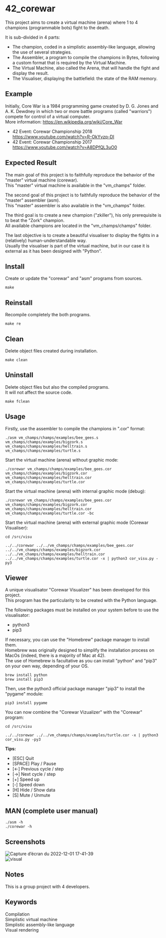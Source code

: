 # 42_corewar
This project aims to create a virtual machine (arena) where 1 to 4 champions (programmable bots) fight to the death.  

It is sub-divided in 4 parts:
- The champion, coded in a simplistic assembly-like language, allowing the use of several strategies.
- The Assembler, a program to compile the champions in Bytes, following a custom format that is required by the Virtual Machine.
- The Virtual Machine, also called the Arena, that will handle the fight and display the result.
- The Visualiser, displaying the battlefield: the state of the RAM memory.

## Example
Initially, Core War is a 1984 programming game created by D. G. Jones and A. K. Dewdney in which two or more battle programs (called "warriors") compete for control of a virtual computer.  
More information: https://en.wikipedia.org/wiki/Core_War

- 42 Event: Corewar Championship 2018 https://www.youtube.com/watch?v=R-OkYyzp-DI
- 42 Event: Corewar Championship 2017 https://www.youtube.com/watch?v=A8DPfQL3uO0

## Expected Result
The main goal of this project is to faithfully reproduce the behavior of the "master" virtual machine (corewar).  
This "master" virtual machine is available in the "vm_champs" folder.  

The second goal of this project is to faithfully reproduce the behavior of the "master" assembler (asm).  
This "master" assembler is also available in the "vm_champs" folder.  

The third goal is to create a new champion ("zkiller"), his only prerequisite is to beat the "Zork" champion.  
All available champions are located in the "vm_champs/champs" folder.

The last objective is to create a beautiful visualiser to display the fights in a (relatively) human-understandable way.  
Usually the visualiser is part of the virtual machine, but in our case it is external as it has been designed with "Python".  

## Install
Create or update the "corewar" and "asm" programs from sources.
```
make
```

## Reinstall
Recompile completely the both programs.
```
make re
```

## Clean
Delete object files created during installation.
```
make clean
```

## Uninstall
Delete object files but also the compiled programs.  
It will not affect the source code.
```
make fclean
```

## Usage
Firstly, use the assembler to compile the champions in ".cor" format:
```
./asm vm_champs/champs/examples/bee_gees.s vm_champs/champs/examples/bigzork.s vm_champs/champs/examples/helltrain.s vm_champs/champs/examples/turtle.s
```

Start the virtual machine (arena) without graphic mode:
```
./corewar vm_champs/champs/examples/bee_gees.cor vm_champs/champs/examples/bigzork.cor vm_champs/champs/examples/helltrain.cor vm_champs/champs/examples/turtle.cor
```

Start the virtual machine (arena) with internal graphic mode (debug):
```
./corewar vm_champs/champs/examples/bee_gees.cor vm_champs/champs/examples/bigzork.cor vm_champs/champs/examples/helltrain.cor vm_champs/champs/examples/turtle.cor -bc
```

Start the virtual machine (arena) with external graphic mode (Corewar Visualiser):
```
cd /src/visu
```
```
../../corewar ../../vm_champs/champs/examples/bee_gees.cor ../../vm_champs/champs/examples/bigzork.cor ../../vm_champs/champs/examples/helltrain.cor ../../vm_champs/champs/examples/turtle.cor -x | python3 cor_visu.py -py3
```

## Viewer
A unique visualisator "Corewar Visualizer" has been developed for this project.  
This program has the particularity to be created with the Python language.  

The following packages must be installed on your system before to use the visualisator:  
- python3
- pip3

If necessary, you can use the "Homebrew" package manager to install them.  
Homebrew was originally designed to simplify the installation process on MacOs (indeed, there is a majority of Mac at 42).  
The use of Homebrew is facultative as you can install "python" and "pip3" on your own way, depending of your OS.  
```
brew install python
brew install pip3
```

Then, use the python3 official package manager "pip3" to install the "pygame" module:
```
pip3 install pygame
```

You can now combine the "Corewar Vizualizer" with the "Corewar" program:

```
cd /src/visu
```
```
../../corewar ../../vm_champs/champs/examples/turtle.cor -x | python3 cor_visu.py -py3
```

**Tips:**  
- [ESC]	Quit
- [SPACE]	Play / Pause
- [<-]	Previous cycle / step
- [->]	Next cycle / step
- [+]	Speed up
- [-]	Speed down
- [H]	Hide / Show data
- [S]	Mute / Unmute

## MAN (complete user manual)
```
./asm -h
./corewar -h
```

## Screenshots
![Capture d’écran du 2022-12-01 17-41-39](https://user-images.githubusercontent.com/52746061/205109970-fad21801-880f-405a-a67e-75259f7205af.png)  
![visual](https://user-images.githubusercontent.com/52746061/205045905-dd153138-ada2-470f-abf4-13ff34325556.gif)  

## Notes
This is a group project with 4 developers.

## Keywords
Compilation  
Simplistic virtual machine  
Simplistic assembly-like language  
Visual rendering  
